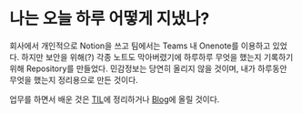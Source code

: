 # 나는 오늘 하루 어떻게 지냈나?
회사에서 개인적으로 Notion을 쓰고 팀에서는 Teams 내 Onenote를 이용하고 있었다.
하지만 보안을 위해(?) 각종 노트도 막아버렸기에 하루하루 무엇을 했는지 기록하기 위해 Repository를 만들었다. 민감정보는 당연히 올리지 않을 것이며, 내가 하루동안 무엇을 했는지 정리용으로 만든 것이다.

업무를 하면서 배운 것은 [TIL](https://github.com/nanggo/TIL)에 정리하거나 [Blog](https://nanggo.io)에 올릴 것이다.



